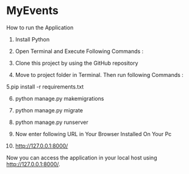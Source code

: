 # MyEvents

How to run the Application

1. Install Python


2. Open Terminal and Execute Following Commands :
 

3. Clone this project by using the GitHub repository


4. Move to project folder in Terminal. Then run following Commands :

5.pip install -r requirements.txt


6. python manage.py makemigrations


7. python manage.py migrate


8. python manage.py runserver


9. Now enter following URL in Your Browser Installed On Your Pc


10. http://127.0.0.1:8000/


Now you can access the application in your local host using http://127.0.0.1:8000/.
